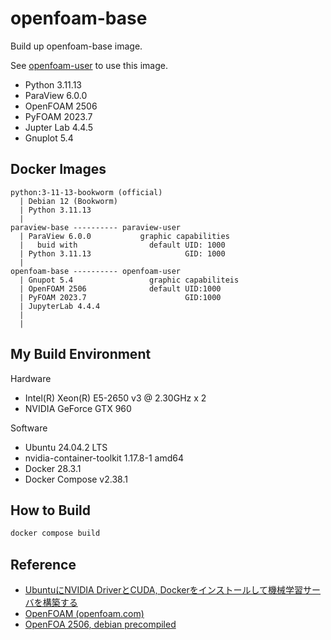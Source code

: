 # openfoam-base

Build up openfoam-base image.

See [openfoam-user](https://github.com/finback-at/openfoam-user) to use this image.

- Python 3.11.13
- ParaView 6.0.0
- OpenFOAM 2506
- PyFOAM 2023.7
- Jupter Lab 4.4.5
- Gnuplot 5.4

## Docker Images

```text
python:3-11-13-bookworm (official)
  | Debian 12 (Bookworm)
  | Python 3.11.13
  |     
paraview-base ---------- paraview-user
  | ParaView 6.0.0           graphic capabilities
  |   buid with                default UID: 1000
  | Python 3.11.13                     GID: 1000
  |
openfoam-base ---------- openfoam-user
  | Gnupot 5.4                 graphic capabiliteis
  | OpenFOAM 2506              default UID:1000
  | PyFOAM 2023.7                      GID:1000
  | JupyterLab 4.4.4
  | 
  |
```

## My Build Environment

Hardware

- Intel(R) Xeon(R) E5-2650 v3 @ 2.30GHz x 2
- NVIDIA GeForce GTX 960

Software

- Ubuntu 24.04.2 LTS
- nvidia-container-toolkit 1.17.8-1 amd64
- Docker 28.3.1
- Docker Compose v2.38.1

## How to Build

```bash
docker compose build
```

## Reference

- [UbuntuにNVIDIA DriverとCUDA, Dockerをインストールして機械学習サーバを構築する](https://zenn.dev/mjun0812/articles/3694944ed3a588)
- [OpenFOAM (openfoam.com)](https://www.openfoam.com/)
- [OpenFOA 2506, debian precompiled](https://develop.openfoam.com/Development/openfoam/-/wikis/precompiled/debian)